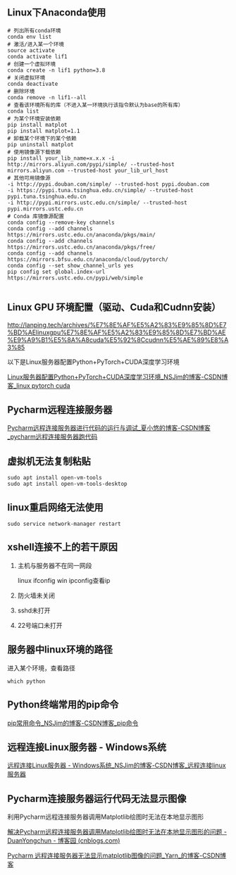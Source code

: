 ## Linux下Anaconda使用

```shell
# 列出所有conda环境
conda env list 
# 激活/进入某一个环境
source activate 
conda activate lif1
# 创建一个虚拟环境
conda create -n lif1 python=3.8
# 关闭虚拟环境
conda deactivate
# 删除环境
conda remove -n lif1--all
# 查看该环境所有的库（不进入某一环境执行该指令默认为base的所有库）
conda list
# 为某个环境安装依赖
pip install matplot
pip install matplot=1.1
# 卸载某个环境下的某个依赖
pip uninstall matplot
# 使用镜像源下载依赖
pip install your_lib_name=x.x.x -i http://mirrors.aliyun.com/pypi/simple/ --trusted-host mirrors.aliyun.com --trusted-host your_lib_url_host
# 其他可用镜像源
-i http://pypi.douban.com/simple/ --trusted-host pypi.douban.com
-i https://pypi.tuna.tsinghua.edu.cn/simple/ --trusted-host pypi.tuna.tsinghua.edu.cn
-i http://pypi.mirrors.ustc.edu.cn/simple/ --trusted-host pypi.mirrors.ustc.edu.cn
# Conda 库镜像源配置
conda config --remove-key channels
conda config --add channels https://mirrors.ustc.edu.cn/anaconda/pkgs/main/
conda config --add channels https://mirrors.ustc.edu.cn/anaconda/pkgs/free/
conda config --add channels https://mirrors.bfsu.edu.cn/anaconda/cloud/pytorch/
conda config --set show_channel_urls yes
pip config set global.index-url https://mirrors.ustc.edu.cn/pypi/web/simple


```

## Linux GPU 环境配置（驱动、Cuda和Cudnn安装）

http://lanping.tech/archives/%E7%8E%AF%E5%A2%83%E9%85%8D%E7%BD%AElinuxgpu%E7%8E%AF%E5%A2%83%E9%85%8D%E7%BD%AE%E9%A9%B1%E5%8A%A8cuda%E5%92%8Ccudnn%E5%AE%89%E8%A3%85

以下是Linux服务器配置Python+PyTorch+CUDA深度学习环境

[Linux服务器配置Python+PyTorch+CUDA深度学习环境_NSJim的博客-CSDN博客_linux pytorch cuda](https://blog.csdn.net/NSJim/article/details/115386936)

## Pycharm远程连接服务器

[Pycharm远程连接服务器进行代码的运行与调试_夏小悠的博客-CSDN博客_pycharm远程连接服务器跑代码](https://blog.csdn.net/qq_42730750/article/details/119249193?spm=1001.2014.3001.5501)

## 虚拟机无法复制粘贴

```shell
sudo apt install open-vm-tools 
sudo apt install open-vm-tools-desktop
```



## linux重启网络无法使用

```shell
sudo service network-manager restart
```

## xshell连接不上的若干原因

1. 主机与服务器不在同一网段

   linux ifconfig win ipconfig查看ip

2. 防火墙未关闭

3. sshd未打开

4. 22号端口未打开

## 服务器中linux环境的路径

进入某个环境，查看路径

```shell
which python
```

## Python终端常用的pip命令

[pip常用命令_NSJim的博客-CSDN博客_pip命令](https://blog.csdn.net/NSJim/article/details/115386688)

## 远程连接Linux服务器 - Windows系统

[远程连接Linux服务器 - Windows系统_NSJim的博客-CSDN博客_远程连接linux服务器](https://blog.csdn.net/NSJim/article/details/115366651)

## Pycharm连接服务器运行代码无法显示图像

利用Pycharm远程连接服务器调用Matplotlib绘图时无法在本地显示图形

[解决Pycharm远程连接服务器调用Matplotlib绘图时无法在本地显示图形的问题 - DuanYongchun - 博客园 (cnblogs.com)](https://www.cnblogs.com/dyc99/p/12936080.html)

[ Pycharm 远程连接服务器无法显示matplotlib图像的问题_Yarn_的博客-CSDN博客](https://blog.csdn.net/Yarn_/article/details/86506591)























